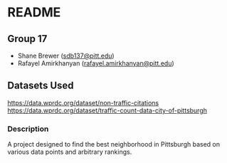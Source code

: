 # README
## Group 17
* Shane Brewer (sdb137@pitt.edu)
*  Rafayel  Amirkhanyan (rafayel.amirkhanyan@pitt.edu)
## Datasets Used
https://data.wprdc.org/dataset/non-traffic-citations
https://data.wprdc.org/dataset/traffic-count-data-city-of-pittsburgh
### Description
<p>A project designed to find the best neighborhood in Pittsburgh based on various data points and arbitrary rankings.</p>
